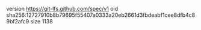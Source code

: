 version https://git-lfs.github.com/spec/v1
oid sha256:12727910b8b79695f55407a0333a20eb2661d3fbdeabf1cee8dfb4c89bf2afc9
size 1138
